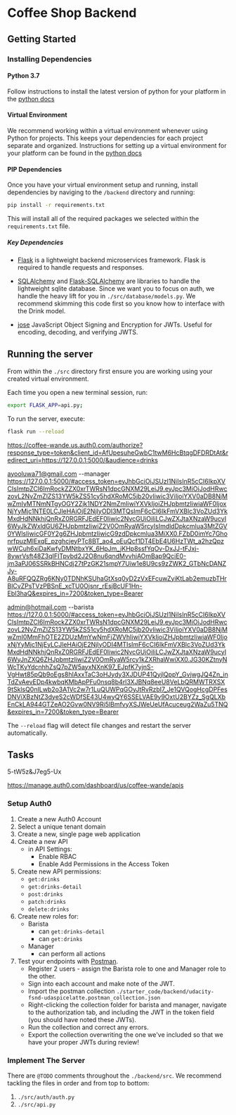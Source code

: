# Coffee Shop Backend

## Getting Started

### Installing Dependencies

#### Python 3.7

Follow instructions to install the latest version of python for your platform in the [python docs](https://docs.python.org/3/using/unix.html#getting-and-installing-the-latest-version-of-python)

#### Virtual Environment

We recommend working within a virtual environment whenever using Python for projects. This keeps your dependencies for each project separate and organized. Instructions for setting up a virtual environment for your platform can be found in the [python docs](https://packaging.python.org/guides/installing-using-pip-and-virtual-environments/)

#### PIP Dependencies

Once you have your virtual environment setup and running, install dependencies by naviging to the `/backend` directory and running:

```bash
pip install -r requirements.txt
```

This will install all of the required packages we selected within the `requirements.txt` file.

##### Key Dependencies

- [Flask](http://flask.pocoo.org/) is a lightweight backend microservices framework. Flask is required to handle requests and responses.

- [SQLAlchemy](https://www.sqlalchemy.org/) and [Flask-SQLAlchemy](https://flask-sqlalchemy.palletsprojects.com/en/2.x/) are libraries to handle the lightweight sqlite database. Since we want you to focus on auth, we handle the heavy lift for you in `./src/database/models.py`. We recommend skimming this code first so you know how to interface with the Drink model.

- [jose](https://python-jose.readthedocs.io/en/latest/) JavaScript Object Signing and Encryption for JWTs. Useful for encoding, decoding, and verifying JWTS.

## Running the server

From within the `./src` directory first ensure you are working using your created virtual environment.

Each time you open a new terminal session, run:

```bash
export FLASK_APP=api.py;
```

To run the server, execute:

```bash
flask run --reload
```
https://coffee-wande.us.auth0.com/authorize?response_type=token&client_id=AfUpesuheGwbC1twM6HcBtqgDFDRDtAt&redirect_uri=https://127.0.0.1:5000/&audience=drinks


ayooluwa71@gmail.com --manager
https://127.0.0.1:5000/#access_token=eyJhbGciOiJSUzI1NiIsInR5cCI6IkpXVCIsImtpZCI6ImRockZZX0xrTWRsN1dpcGNXM29LeiJ9.eyJpc3MiOiJodHRwczovL2NvZmZlZS13YW5kZS51cy5hdXRoMC5jb20vIiwic3ViIjoiYXV0aDB8NjMwZmIyMTNmNTgyOGY2Zjk1NDY2NmZmIiwiYXVkIjoiZHJpbmtzIiwiaWF0IjoxNjYyMjc1NTE0LCJleHAiOjE2NjIyODI3MTQsImF6cCI6IkFmVXBlc3VoZUd3YkMxdHdNNkhjQnRxZ0RGRFJEdEF0Iiwic2NvcGUiOiIiLCJwZXJtaXNzaW9ucyI6WyJkZWxldGU6ZHJpbmtzIiwiZ2V0OmRyaW5rcyIsImdldDpkcmlua3MtZGV0YWlsIiwicGF0Y2g6ZHJpbmtzIiwicG9zdDpkcmlua3MiXX0.FZbD0imYc7GhonrfpuzMIExqE_pzghcjeyPTc8BT_ao4_oEuQcf1DT4EbE4U6HzTWt_a2hzQpzwWCuh6xiDaKwfyDMNtbxYK_6HpJm_jKHp8ssfYqOv-DxJJ-tFJxj-8ywrVsft48Z3qIFITpvbd2J2O8nu6qndMvvhjAOmBap9QciE0-jm3aPJ06SSRkBHNCdj27tPzGK21smpY7Uiw1e8U9cs9zZWK2_GTbNcDANZJy-A8uRFQQZRg6KNy0TDNhKSUhaGtXsq0yD2zVxEFcuwZyiKtLab2emuzbTHrBlCvZPsTVzPBSnE_xcTU0Ojsnr_rEsjBcUF1Hn-Ebl3haQ&expires_in=7200&token_type=Bearer



admin@hotmail.com --barista
https://127.0.0.1:5000/#access_token=eyJhbGciOiJSUzI1NiIsInR5cCI6IkpXVCIsImtpZCI6ImRockZZX0xrTWRsN1dpcGNXM29LeiJ9.eyJpc3MiOiJodHRwczovL2NvZmZlZS13YW5kZS51cy5hdXRoMC5jb20vIiwic3ViIjoiYXV0aDB8NjMwZmI0MmFhOTE2ZDUzMmYwNmFjZWVhIiwiYXVkIjoiZHJpbmtzIiwiaWF0IjoxNjYyMjc1NjEyLCJleHAiOjE2NjIyODI4MTIsImF6cCI6IkFmVXBlc3VoZUd3YkMxdHdNNkhjQnRxZ0RGRFJEdEF0Iiwic2NvcGUiOiIiLCJwZXJtaXNzaW9ucyI6WyJnZXQ6ZHJpbmtzIiwiZ2V0OmRyaW5rcy1kZXRhaWwiXX0.JG30KZtnyNWcTKyYdcnhhZsQ7pZW5ayxNXnK97_EJpfK7yjnS-VgHwt85pQb9oEgs8hIAxxTaC3oHJydy3XJDUP41QyjlQppY_GvjwgJQ4Zn_inTdZvAevEDp4kwbqKMbApPFu0nsq8b4rl3XJBNq8eeU8VeLbQRMWTRXSX9tSklsQ0nILwb2o3A1Vc2w7r1LuQUWPqGOyJtRvRzbI7_Je1QVQogHcgDPFesDNViXBzNtZ3dyeS2cWDfSE43U4wyQY6SSELVAE9y9OxtU2BYZz_SgQLXbEnCkLA944GTZeAO2Gvw0NV9Ri5lBmfvyXSJWeUeUfAcuceug2WaZu5TNQ&expires_in=7200&token_type=Bearer



The `--reload` flag will detect file changes and restart the server automatically.

## Tasks
5-tW5z&J7eg5-Ux

https://manage.auth0.com/dashboard/us/coffee-wande/apis
### Setup Auth0

1. Create a new Auth0 Account
2. Select a unique tenant domain
3. Create a new, single page web application
4. Create a new API
   - in API Settings:
     - Enable RBAC
     - Enable Add Permissions in the Access Token
5. Create new API permissions:
   - `get:drinks`
   - `get:drinks-detail`
   - `post:drinks`
   - `patch:drinks`
   - `delete:drinks`
6. Create new roles for:
   - Barista
     - can `get:drinks-detail`
     - can `get:drinks`
   - Manager
     - can perform all actions
7. Test your endpoints with [Postman](https://getpostman.com).
   - Register 2 users - assign the Barista role to one and Manager role to the other.
   - Sign into each account and make note of the JWT.
   - Import the postman collection `./starter_code/backend/udacity-fsnd-udaspicelatte.postman_collection.json`
   - Right-clicking the collection folder for barista and manager, navigate to the authorization tab, and including the JWT in the token field (you should have noted these JWTs).
   - Run the collection and correct any errors.
   - Export the collection overwriting the one we've included so that we have your proper JWTs during review!

### Implement The Server

There are `@TODO` comments throughout the `./backend/src`. We recommend tackling the files in order and from top to bottom:

1. `./src/auth/auth.py`
2. `./src/api.py`
